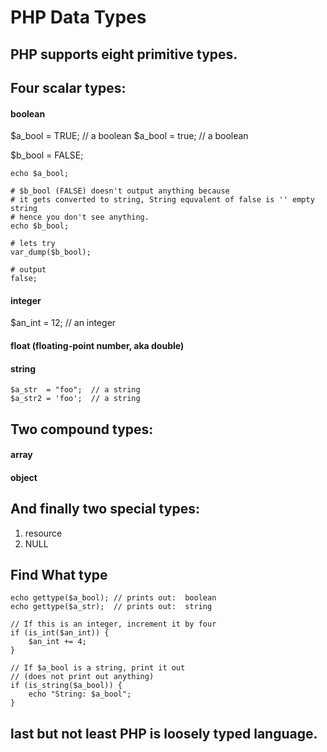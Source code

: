 # PHP Data Types

## PHP supports eight primitive types.

## Four scalar types:

#### boolean
$a_bool = TRUE;   // a boolean
$a_bool = true;   // a boolean

$b_bool = FALSE;
```
echo $a_bool;

# $b_bool (FALSE) doesn't output anything because
# it gets converted to string, String equvalent of false is '' empty string
# hence you don't see anything.
echo $b_bool;

# lets try 
var_dump($b_bool);

# output
false;
```

#### integer
$an_int = 12;     // an integer

#### float (floating-point number, aka double)

#### string
```
$a_str  = "foo";  // a string
$a_str2 = 'foo';  // a string
```
## Two compound types:

#### array
#### object

## And finally two special types:

1. resource
2. NULL

## Find What type

```
echo gettype($a_bool); // prints out:  boolean
echo gettype($a_str);  // prints out:  string

// If this is an integer, increment it by four
if (is_int($an_int)) {
    $an_int += 4;
}

// If $a_bool is a string, print it out
// (does not print out anything)
if (is_string($a_bool)) {
    echo "String: $a_bool";
}
```

## last but not least PHP is loosely typed language.
